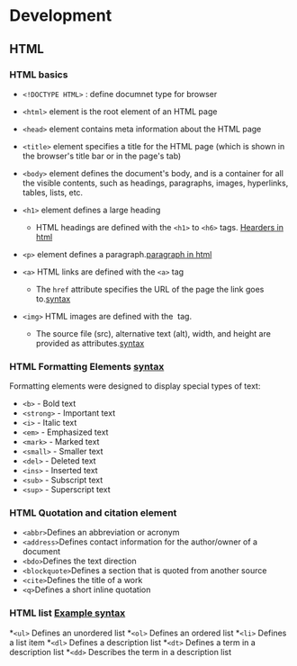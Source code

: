 # Development 
## HTML 
### HTML basics 

* `<!DOCTYPE HTML>` : define documnet type for browser 
* `<html>` element is the root element of an HTML page
* `<head>` element contains meta information about the HTML page
* `<title>` element specifies a title for the HTML page (which is shown in the browser's title bar or in the page's tab)
* `<body>` element defines the document's body, and is a container for all the visible contents, such as headings, paragraphs, images, hyperlinks, tables, lists, etc.
* `<h1>` element defines a large heading
    * HTML headings are defined with the `<h1>` to `<h6>` tags. [Hearders in html](https://github.com/Niharikamalik/HTML-CSS-JAVASCRIPT-/blob/main/HeadingPara.html)
* `<p>` element defines a paragraph.[paragraph in html](https://github.com/Niharikamalik/HTML-CSS-JAVASCRIPT-/blob/main/HeadingPara.html)
  
* `<a>` HTML links are defined with the `<a>` tag
    * The `href` attribute specifies the URL of the page the link goes to.[syntax](https://github.com/Niharikamalik/HTML-CSS-JAVASCRIPT-/blob/main/links.html)
* `<img>` HTML images are defined with the <img> tag.
    - The source file (src), alternative text (alt), width, and height are provided as attributes.[syntax](https://github.com/Niharikamalik/HTML-CSS-JAVASCRIPT-/blob/main/links.html)
### HTML Formatting Elements [syntax](https://github.com/Niharikamalik/HTML-CSS-JAVASCRIPT-/blob/main/links.html)
Formatting elements were designed to display special types of text:
* `<b>` - Bold text
* `<strong>` - Important text
* `<i>` - Italic text
* `<em>` - Emphasized text
* `<mark>` - Marked text
* `<small>` - Smaller text
* `<del>` - Deleted text
* `<ins>` - Inserted text
* `<sub>` - Subscript text
* `<sup>` - Superscript text

### HTML Quotation and citation element 
* `<abbr>`Defines an abbreviation or acronym
* `<address>`Defines contact information for the author/owner of a document
* `<bdo>`Defines the text direction
* `<blockquote>`Defines a section that is quoted from another source
* `<cite>`Defines the title of a work
* `<q>`Defines a short inline quotation
### HTML list [Example syntax ](https://github.com/Niharikamalik/HTML-CSS-JAVASCRIPT-/blob/main/list.html)
*`<ul>`	Defines an unordered list
*`<ol>`	Defines an ordered list
*`<li>`	Defines a list item
*`<dl>`	Defines a description list
*`<dt>`	Defines a term in a description list
*`<dd>`	Describes the term in a description list
    